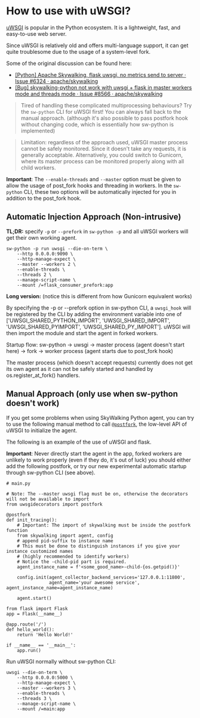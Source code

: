 # How to use with uWSGI?

[uWSGI](https://uwsgi-docs.readthedocs.io/en/latest/) is popular in the Python ecosystem. It is a lightweight, fast, and easy-to-use web server.

Since uWSGI is relatively old and offers multi-language support, it can get quite troublesome due to the usage of a system-level fork.

Some of the original discussion can be found here:
* [[Python] Apache Skywalking, flask uwsgi, no metrics send to server · Issue #6324 · apache/skywalking](https://github.com/apache/skywalking/issues/6324)
* [[Bug] skywalking-python not work with uwsgi + flask in master workers mode and threads mode · Issue #8566 · apache/skywalking](https://github.com/apache/skywalking/issues/8566)

> Tired of handling these complicated multiprocessing behaviours? 
> Try the `sw-python` CLI for uWSGI first!
> You can always fall back to the manual approach. 
> (although it's also possible to pass postfork hook without changing code, which is essentially how sw-python is implemented)

> Limitation: regardless of the approach used, uWSGI master process cannot be safely monitored. Since it doesn't take any requests, it is generally acceptable.
> Alternatively, you could switch to Gunicorn, where its master process can be monitored properly along with all child workers.

**Important**: The `--enable-threads` and `--master` option must be given to allow the usage of post_fork hooks and threading in workers. 
In the `sw-python` CLI, these two options will be automatically injected for you in addition to the post_fork hook.

## Automatic Injection Approach (Non-intrusive)
**TL;DR:** specify `-p` or `--prefork` in `sw-python -p` and all uWSGI workers will get their own working agent.

```shell
sw-python -p run uwsgi --die-on-term \
    --http 0.0.0.0:9090 \
    --http-manage-expect \
    --master --workers 2 \
    --enable-threads \
    --threads 2 \
    --manage-script-name \
    --mount /=flask_consumer_prefork:app
```

**Long version:** (notice this is different from how Gunicorn equivalent works)

By specifying the -p or --prefork option in sw-python CLI, a `uwsgi_hook` will be registered by the CLI by adding the environment variable
into one of ['UWSGI_SHARED_PYTHON_IMPORT', 'UWSGI_SHARED_IMPORT', 'UWSGI_SHARED_PYIMPORT', 'UWSGI_SHARED_PY_IMPORT']. uWSGI will then
import the module and start the agent in forked workers. 


Startup flow:
sw-python -> uwsgi -> master process (agent doesn't start here) -> fork -> worker process (agent starts due to post_fork hook)

The master process (which doesn't accept requests) currently does not get its own agent 
as it can not be safely started and handled by os.register_at_fork() handlers. 


## Manual Approach (only use when sw-python doesn't work)

If you get some problems when using SkyWalking Python agent, you can try to use the following manual method to call [`@postfork`](https://uwsgi-docs.readthedocs.io/en/latest/PythonDecorators.html#uwsgidecorators.postfork), the low-level API of uWSGI to initialize the agent.

The following is an example of the use of uWSGI and flask.

**Important**: Never directly start the agent in the app, forked workers are unlikely to work properly (even if they do, it's out of luck)
you should either add the following postfork, or try our new experimental automatic startup through sw-python CLI (see above).


```
# main.py

# Note: The --master uwsgi flag must be on, otherwise the decorators will not be available to import
from uwsgidecorators import postfork

@postfork
def init_tracing():
    # Important: The import of skywalking must be inside the postfork function
    from skywalking import agent, config
    # append pid-suffix to instance name
    # This must be done to distinguish instances if you give your instance customized names 
    # (highly recommended to identify workers)
    # Notice the -child-pid part is required.
    agent_instance_name = f'<some_good_name>-child-{os.getpid()}'

    config.init(agent_collector_backend_services='127.0.0.1:11800', 
                agent_name='your awesome service', agent_instance_name=agent_instance_name)

    agent.start()

from flask import Flask
app = Flask(__name__)

@app.route('/')
def hello_world():
    return 'Hello World!'

if __name__ == '__main__':
    app.run()
```

Run uWSGI normally without sw-python CLI:

```shell
uwsgi --die-on-term \
    --http 0.0.0.0:5000 \
    --http-manage-expect \
    --master --workers 3 \
    --enable-threads \
    --threads 3 \
    --manage-script-name \
    --mount /=main:app
```